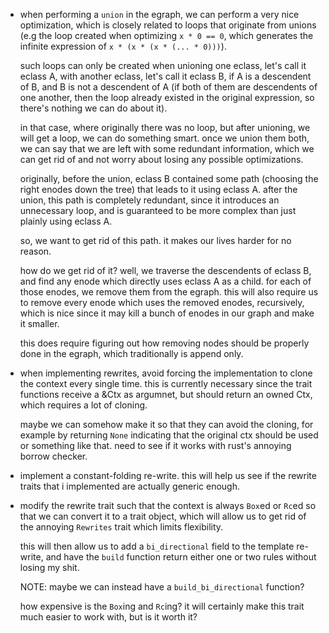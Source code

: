 - when performing a `union` in the egraph, we can perform a very nice optimization, which is closely related to loops that originate from unions (e.g the loop created when optimizing `x * 0 == 0`, which generates the infinite expression of `x * (x * (x * (... * 0)))`).

  such loops can only be created when unioning one eclass, let's call it eclass A, with another eclass, let's call it eclass B, if A is a descendent of B, and B is not a descendent of A (if both of them are descendents of one another, then the loop already existed in the original expression, so there's nothing we can do about it).

  in that case, where originally there was no loop, but after unioning, we will get a loop, we can do something smart.
  once we union them both, we can say that we are left with some redundant information, which we can get rid of and not worry about losing any possible optimizations.

  originally, before the union, eclass B contained some path (choosing the right enodes down the tree) that leads to it using eclass A.
  after the union, this path is completely redundant, since it introduces an unnecessary loop, and is guaranteed to be more complex than just plainly using eclass A.

  so, we want to get rid of this path. it makes our lives harder for no reason.

  how do we get rid of it? well, we traverse the descendents of eclass B, and find any enode which directly uses eclass A as a child.
  for each of those enodes, we remove them from the egraph. this will also require us to remove every enode which uses the removed enodes, recursively, which is nice since it may kill a bunch of enodes in our graph and make it smaller.

  this does require figuring out how removing nodes should be properly done in the egraph, which traditionally is append only.

- when implementing rewrites, avoid forcing the implementation to clone the context every single time. this is currently necessary since the trait functions receive a &Ctx as argumnet, but should return an owned Ctx, which requires a lot of cloning.

  maybe we can somehow make it so that they can avoid the cloning, for example by returning `None` indicating that the original ctx should be used or something like that. need to see if it works with rust's annoying borrow checker.

- implement a constant-folding re-write. this will help us see if the rewrite traits that i implemented are actually generic enough.

- modify the rewrite trait such that the context is always `Box`ed or `Rc`ed so that we can convert it to a trait object, which will allow us to get rid of the annoying `Rewrites` trait which limits flexibility.

  this will then allow us to add a `bi_directional` field to the template re-write, and have the `build` function return either one or two rules without losing my shit.

  NOTE: maybe we can instead have a `build_bi_directional` function?

  how expensive is the `Box`ing and `Rc`ing? it will certainly make this trait much easier to work with, but is it worth it?
